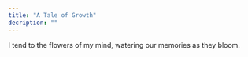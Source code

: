 ```yaml
---
title: "A Tale of Growth"
decription: ""
---
```


I tend to the flowers of my mind, watering our memories as they bloom.